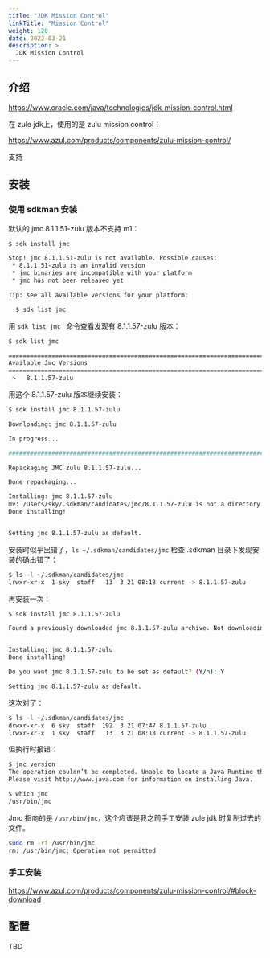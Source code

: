 ```yaml
---
title: "JDK Mission Control"
linkTitle: "Mission Control"
weight: 120
date: 2022-03-21
description: >
  JDK Mission Control
---
```




## 介绍

https://www.oracle.com/java/technologies/jdk-mission-control.html

在 zule jdk上，使用的是 zulu mission control：

https://www.azul.com/products/components/zulu-mission-control/

支持

## 安装

### 使用 sdkman 安装

默认的 jmc 8.1.1.51-zulu 版本不支持 m1：

```bash
$ sdk install jmc   

Stop! jmc 8.1.1.51-zulu is not available. Possible causes:
 * 8.1.1.51-zulu is an invalid version
 * jmc binaries are incompatible with your platform
 * jmc has not been released yet

Tip: see all available versions for your platform:

  $ sdk list jmc
```

用 `sdk list jmc ` 命令查看发现有 8.1.1.57-zulu 版本：

```bash
$ sdk list jmc                 

================================================================================
Available Jmc Versions
================================================================================
 >   8.1.1.57-zulu 
```

用这个 8.1.1.57-zulu 版本继续安装：

```bash
$ sdk install jmc 8.1.1.57-zulu

Downloading: jmc 8.1.1.57-zulu

In progress...

######################################################################### 100.0%

Repackaging JMC zulu 8.1.1.57-zulu...

Done repackaging...

Installing: jmc 8.1.1.57-zulu
mv: /Users/sky/.sdkman/candidates/jmc/8.1.1.57-zulu is not a directory
Done installing!


Setting jmc 8.1.1.57-zulu as default.
```

安装时似乎出错了，`ls ~/.sdkman/candidates/jmc` 检查 .sdkman 目录下发现安装的确出错了：

```bash
$ ls -l ~/.sdkman/candidates/jmc
lrwxr-xr-x  1 sky  staff   13  3 21 08:18 current -> 8.1.1.57-zulu
```

再安装一次：

```bash
$ sdk install jmc 8.1.1.57-zulu

Found a previously downloaded jmc 8.1.1.57-zulu archive. Not downloading it again...


Installing: jmc 8.1.1.57-zulu
Done installing!

Do you want jmc 8.1.1.57-zulu to be set as default? (Y/n): Y

Setting jmc 8.1.1.57-zulu as default.
```

这次对了：

```bash
$ ls -l ~/.sdkman/candidates/jmc
drwxr-xr-x  6 sky  staff  192  3 21 07:47 8.1.1.57-zulu
lrwxr-xr-x  1 sky  staff   13  3 21 08:18 current -> 8.1.1.57-zulu
```

但执行时报错：

```bash
$ jmc version
The operation couldn’t be completed. Unable to locate a Java Runtime that supports jmc.
Please visit http://www.java.com for information on installing Java.

$ which jmc
/usr/bin/jmc
```

Jmc 指向的是 `/usr/bin/jmc`，这个应该是我之前手工安装 zule jdk 时复制过去的文件。

```bash
sudo rm -rf /usr/bin/jmc
rm: /usr/bin/jmc: Operation not permitted
```





### 手工安装

https://www.azul.com/products/components/zulu-mission-control/#block-download



## 配置

TBD








